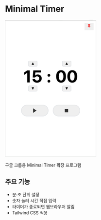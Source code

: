 # Minimal Timer 

<img src="https://github.com/asadal/minimal-timer/blob/main/images/minimal-timer.png" width="300">

구글 크롬용 Minimal Timer 확장 프로그램

## 주요 기능

- 분:초 단위 설정
- 숫자 눌러 시간 직접 입력
- 타이머가 종료되면 웹브라우저 알림
- Tailwind CSS 적용
